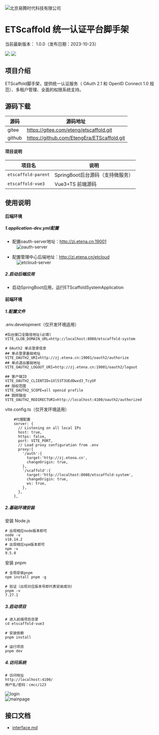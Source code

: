 

![北京易腾时代科技有限公司](https://eteng.oss-cn-qingdao.aliyuncs.com/git/images/etena.jpg "易腾时代")



ETScaffold 统一认证平台脚手架
===============

当前最新版本： 1.0.0（发布日期：2023-10-23） 


[![](https://eteng.oss-cn-qingdao.aliyuncs.com/git/images/Author-北京易腾时代科技-orange.svg)](http://www.etena.cn)
[![](https://eteng.oss-cn-qingdao.aliyuncs.com/git/images/version-1.0.0-brightgreen.svg)](https://gitee.com/eteng/etscaffold)


项目介绍
-----------------------------------

ETScaffold脚手架，提供统一认证服务（ OAuth 2.1 和 OpenID Connect 1.0 规范）、多租户管理、全面的权限系统支持。


源码下载
-----------------------------------

| 源码                | 源码地址                     | 
|--------------------|------------------------|
| gitee    | https://gitee.com/eteng/etscaffold.git        |
| github  | https://github.com/EtengEra/ETScaffold.git |

#### 项目说明

| 项目名                | 说明                     | 
|--------------------|------------------------|
| `etscaffold-parent`    | SpringBoot后台源码（支持微服务）        |
| `etscaffold-vue3` | Vue3+TS 前端源码 |


使用说明
-----------------------------------

#### 后端环境

##### 1.application-dev.yml配置

* 配置oauth-server地址：http://zj.etena.cn:19001  
&emsp;![](https://eteng.oss-cn-qingdao.aliyuncs.com/git/images/oauth-server.png "oauth-server")  

* 配置管理中心后端地址：http://zj.etena.cn/etcloud  
&emsp;![](https://eteng.oss-cn-qingdao.aliyuncs.com/git/images/etcloudserver.png "etcloud-server")

##### 2.启动后端应用
* 启动SpringBoot应用，运行ETScaffoldSystemApplication

#### 前端环境

##### 1.配置文件
.env.development（仅开发环境适用）

```
#后台接口全路径地址(必填)
VITE_GLOB_DOMAIN_URL=http://localhost:8080/etscaffold-system

# OAuth2 单点登录信息
## 单点登录基础地址
VITE_OAUTH2_URI=http://zj.etena.cn:19001/oauth2/authorize
## 单点退出基础地址
VITE_OAUTH2_LOGOUT_URI=http://zj.etena.cn:19001/oauth2/logout

## 客户端ID
VITE_OAUTH2_CLIENTID=1Xl53T3UEdDwxd3_TcyUF
## 授权范围
VITE_OAUTH2_SCOPE=all openid profile
## 跳转路径
VITE_OAUTH2_REDIRECTURI=http://localhost:4100/oauth2/authorized
```

vite.config.ts（仅开发环境适用）

```
    #代理配置
    server: {
      // Listening on all local IPs
      host: true,
      https: false,
      port: VITE_PORT,
      // Load proxy configuration from .env
      proxy:{
        '/auth':{
          target:'http://zj.etena.cn',          
          changeOrigin: true,
        },
        '/scaffold':{          
          target:'http://localhost:8080/etscaffold-system',
          changeOrigin: true,
          ws: true,
        },        
      },
    },
```

##### 2.基础环境安装
安装 Node.js

```
# 出现相应node版本即可
node -v
v18.14.2
# 出现相应npm版本即可
npm -v
9.5.0
```
安装 pnpm

```
# 全局安装pnpm
npm install pnpm -g

# 验证（出现对应版本号即代表安装成功）
pnpm -v
7.27.1
```

##### 3.启动项目
```
# 进入前端项目目录
cd etscaffold-vue3

# 安装依赖
pnpm install

# 运行项目
pnpm dev
```

##### 4.访问系统
```
# 访问地址
http://localhost:4100/
用户名/密码：cmcc/123
```
![](https://eteng.oss-cn-qingdao.aliyuncs.com/git/images/login.png "login")  
![](https://eteng.oss-cn-qingdao.aliyuncs.com/git/images/mainpage.png "mainpage")


接口文档
-----------------------------------

- [interface.md](./interface.md)